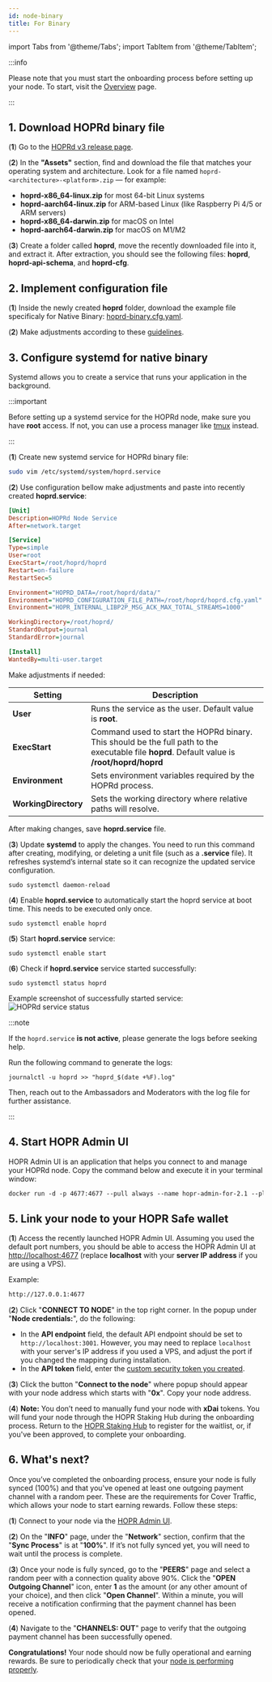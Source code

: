 ```yaml
---
id: node-binary
title: For Binary
---
```


import Tabs from '@theme/Tabs';
import TabItem from '@theme/TabItem';

:::info

Please note that you must start the onboarding process before setting up your node. To start, visit the [Overview](./run-a-node-overview.md) page.

:::

## 1. Download HOPRd binary file

(**1**) Go to the [HOPRd v3 release page](https://github.com/hoprnet/hoprnet/releases/tag/v2.2.3).

(**2**) In the **"Assets"** section, find and download the file that matches your operating system and architecture.
Look for a file named `hoprd-<architecture>-<platform>.zip` — for example:

- **hoprd-x86_64-linux.zip** for most 64-bit Linux systems
- **hoprd-aarch64-linux.zip** for ARM-based Linux (like Raspberry Pi 4/5 or ARM servers)
- **hoprd-x86_64-darwin.zip** for macOS on Intel
- **hoprd-aarch64-darwin.zip** for macOS on M1/M2

(**3**) Create a folder called **hoprd**, move the recently downloaded file into it, and extract it.
After extraction, you should see the following files: **hoprd**, **hoprd-api-schema**, and **hoprd-cfg**.

## 2. Implement configuration file

(**1**) Inside the newly created **hoprd** folder, download the example file specificaly for Native Binary: [hoprd-binary.cfg.yaml](pathname:///files/hoprd-binary.cfg.yaml).

(**2**) Make adjustments according to these [guidelines](./manage-node-strategies.md?config=native-binary).

## 3. Configure systemd for native binary

Systemd allows you to create a service that runs your application in the background.

:::important

Before setting up a systemd service for the HOPRd node, make sure you have **root** access. If not, you can use a process manager like [tmux](https://github.com/tmux/tmux/wiki/Getting-Started) instead.

:::

(**1**) Create new systemd service for HOPRd binary file:

```bash
sudo vim /etc/systemd/system/hoprd.service
```

(**2**) Use configuration bellow make adjustments and paste into recently created **hoprd.service**:

```ini
[Unit]
Description=HOPRd Node Service
After=network.target

[Service]
Type=simple
User=root
ExecStart=/root/hoprd/hoprd
Restart=on-failure
RestartSec=5

Environment="HOPRD_DATA=/root/hoprd/data/"
Environment="HOPRD_CONFIGURATION_FILE_PATH=/root/hoprd/hoprd.cfg.yaml"
Environment="HOPR_INTERNAL_LIBP2P_MSG_ACK_MAX_TOTAL_STREAMS=1000"

WorkingDirectory=/root/hoprd/
StandardOutput=journal
StandardError=journal

[Install]
WantedBy=multi-user.target
```

Make adjustments if needed:

| Setting | Description |
| ---| --- |
| **User** | Runs the service as the user. Default value is **root**. |
| **ExecStart** | Command used to start the HOPRd binary. This should be the full path to the executable file **hoprd**. Default value is **/root/hoprd/hoprd** |
| **Environment** | Sets environment variables required by the HOPRd process. |
| **WorkingDirectory** | Sets the working directory where relative paths will resolve. |

After making changes, save **hoprd.service** file.

(**3**) Update **systemd** to apply the changes. You need to run this command after creating, modifying, or deleting a unit file (such as a **.service** file). It refreshes systemd’s internal state so it can recognize the updated service configuration.

```
sudo systemctl daemon-reload
```

(**4**) Enable **hoprd.service** to automatically start the hoprd service at boot time. This needs to be executed only once.

```
sudo systemctl enable hoprd
```

(**5**) Start **hoprd.service** service:

```
sudo systemctl enable start
```

(**6**) Check if **hoprd.service** service started successfully:

```
sudo systemctl status hoprd
```

Example screenshot of successfully started service:
![HOPRd service status](/img/node/hoprd-service-status.png)

:::note 

If the `hoprd.service` **is not active**, please generate the logs before seeking help.

Run the following command to generate the logs:

```
journalctl -u hoprd >> "hoprd_$(date +%F).log"
```
Then, reach out to the Ambassadors and Moderators with the log file for further assistance.

:::

## 4. Start HOPR Admin UI

HOPR Admin UI is an application that helps you connect to and manage your HOPRd node. Copy the command below and execute it in your terminal window:

```md
docker run -d -p 4677:4677 --pull always --name hopr-admin-for-2.1 --platform linux/amd64 europe-west3-docker.pkg.dev/hoprassociation/docker-images/hopr-admin:stable
```

## 5. Link your node to your HOPR Safe wallet

(**1**) Access the recently launched HOPR Admin UI. Assuming you used the default port numbers, you should be able to access the HOPR Admin UI at [http://localhost:4677](http://localhost:4677) (replace **localhost** with your **server IP address** if you are using a VPS).

Example: 

```md
http://127.0.0.1:4677
```

(**2**) Click "**CONNECT TO NODE**" in the top right corner.  In the popup under "**Node credentials:**", do the following: 

- In the **API endpoint** field, the default API endpoint should be set to `http://localhost:3001`. However, you may need to replace `localhost` with your server's IP address if you used a VPS, and adjust the port if you changed the mapping during installation.
- In the **API token** field, enter the [custom security token you created](./node-docker.md#21-adjust-apitoken-setting).

(**3**) Click the button "**Connect to the node**" where popup should appear with your node address which starts with "**0x**". Copy your node address.

(**4**) **Note:** You don’t need to manually fund your node with **xDai** tokens. You will fund your node through the HOPR Staking Hub during the onboarding process. Return to the [HOPR Staking Hub](https://hub.hoprnet.org) to register for the waitlist, or, if you've been approved, to complete your onboarding.

## 6. What's next?

Once you’ve completed the onboarding process, ensure your node is fully synced (100%) and that you've opened at least one outgoing payment channel with a random peer. These are the requirements for Cover Traffic, which allows your node to start earning rewards. Follow these steps:

(**1**) Connect to your node via the [HOPR Admin UI](./node-management-admin-ui.md#access-the-hopr-admin-ui).

(**2**) On the "**INFO**" page, under the "**Network**" section, confirm that the "**Sync Process**" is at "**100%**". If it’s not fully synced yet, you will need to wait until the process is complete.

(**3**) Once your node is fully synced, go to the "**PEERS**" page and select a random peer with a connection quality above 90%. Click the "**OPEN Outgoing Channel**" icon, enter **1** as the amount (or any other amount of your choice), and then click "**Open Channel**". Within a minute, you will receive a notification confirming that the payment channel has been opened.

(**4**) Navigate to the "**CHANNELS: OUT**" page to verify that the outgoing payment channel has been successfully opened.

**Congratulations!** Your node should now be fully operational and earning rewards. Be sure to periodically check that your [node is performing properly](./troubleshooting.md#how-to-check-if-my-node-is-performing-normally).

